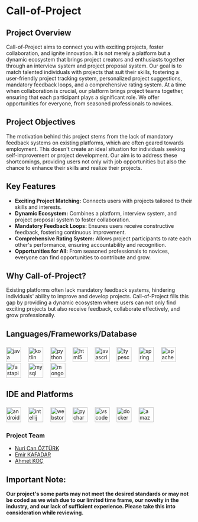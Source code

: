 <h1 align="left">Call-of-Project</h1>

###

## Project Overview

Call-of-Project aims to connect you with exciting projects, foster collaboration, and ignite innovation. It is not merely a platform but a dynamic ecosystem that brings project creators and enthusiasts together through an interview system and project proposal system. Our goal is to match talented individuals with projects that suit their skills, fostering a user-friendly project tracking system, personalized project suggestions, mandatory feedback loops, and a comprehensive rating system. At a time when collaboration is crucial, our platform brings project teams together, ensuring that each participant plays a significant role. We offer opportunities for everyone, from seasoned professionals to novices.

## Project Objectives

The motivation behind this project stems from the lack of mandatory feedback systems on existing platforms, which are often geared towards employment. This doesn't create an ideal situation for individuals seeking self-improvement or project development. Our aim is to address these shortcomings, providing users not only with job opportunities but also the chance to enhance their skills and realize their projects.

## Key Features

- **Exciting Project Matching:** Connects users with projects tailored to their skills and interests.
- **Dynamic Ecosystem:** Combines a platform, interview system, and project proposal system to foster collaboration.
- **Mandatory Feedback Loops:** Ensures users receive constructive feedback, fostering continuous improvement.
- **Comprehensive Rating System:** Allows project participants to rate each other's performance, ensuring accountability and recognition.
- **Opportunities for All:** From seasoned professionals to novices, everyone can find opportunities to contribute and grow.

## Why Call-of-Project?

Existing platforms often lack mandatory feedback systems, hindering individuals' ability to improve and develop projects. Call-of-Project fills this gap by providing a dynamic ecosystem where users can not only find exciting projects but also receive feedback, collaborate effectively, and grow professionally.

<h2 align="left">Languages/Frameworks/Database</h2>

###

<div align="left">
  <img src="https://cdn.jsdelivr.net/gh/devicons/devicon/icons/java/java-original.svg" height="40" alt="java logo"  />
  <img width="12" />
  <img src="https://cdn.jsdelivr.net/gh/devicons/devicon/icons/kotlin/kotlin-original.svg" height="40" alt="kotlin logo"  />
  <img width="12" />
  <img src="https://cdn.jsdelivr.net/gh/devicons/devicon/icons/python/python-original.svg" height="40" alt="python logo"  />
  <img width="12" />
  <img src="https://cdn.jsdelivr.net/gh/devicons/devicon/icons/html5/html5-original.svg" height="40" alt="html5 logo"  />
  <img width="12" />
  <img src="https://cdn.jsdelivr.net/gh/devicons/devicon/icons/javascript/javascript-original.svg" height="40" alt="javascript logo"  />
  <img width="12" />
  <img src="https://cdn.jsdelivr.net/gh/devicons/devicon/icons/typescript/typescript-original.svg" height="40" alt="typescript logo"  />
  <img width="12" />
  <img src="https://cdn.jsdelivr.net/gh/devicons/devicon/icons/spring/spring-original.svg" height="40" alt="spring logo"  />
  <img width="12" />
  <img src="https://cdn.jsdelivr.net/gh/devicons/devicon/icons/apachekafka/apachekafka-original.svg" height="40" alt="apachekafka logo"  />
  <img width="12" />
  <img src="https://cdn.jsdelivr.net/gh/devicons/devicon/icons/fastapi/fastapi-original.svg" height="40" alt="fastapi logo"  />
  <img width="12" />
  <img src="https://cdn.jsdelivr.net/gh/devicons/devicon/icons/mysql/mysql-original.svg" height="40" alt="mysql logo"  />
  <img width="12" />
  <img src="https://cdn.jsdelivr.net/gh/devicons/devicon/icons/mongodb/mongodb-original.svg" height="40" alt="mongodb logo"  />
</div>

###

<h2 align="left">IDE and Platforms</h2>

###

<div align="left">
  <img src="https://cdn.jsdelivr.net/gh/devicons/devicon/icons/androidstudio/androidstudio-original.svg" height="40" alt="androidstudio logo"  />
  <img width="12" />
  <img src="https://cdn.jsdelivr.net/gh/devicons/devicon/icons/intellij/intellij-original.svg" height="40" alt="intellij logo"  />
  <img width="12" />
  <img src="https://cdn.jsdelivr.net/gh/devicons/devicon/icons/webstorm/webstorm-original.svg" height="40" alt="webstorm logo"  />
  <img width="12" />
  <img src="https://cdn.jsdelivr.net/gh/devicons/devicon/icons/pycharm/pycharm-original.svg" height="40" alt="pycharm logo"  />
  <img width="12" />
  <img src="https://cdn.jsdelivr.net/gh/devicons/devicon/icons/vscode/vscode-original.svg" height="40" alt="vscode logo"  />
  <img width="12" />
  <img src="https://cdn.jsdelivr.net/gh/devicons/devicon/icons/docker/docker-original.svg" height="40" alt="docker logo"  />
  <img width="12" />
  <img src="https://cdn.jsdelivr.net/gh/devicons/devicon/icons/amazonwebservices/amazonwebservices-plain-wordmark.svg" height="40" alt="amazonwebservices logo"  />
</div>

###

### Project Team
- [Nuri Can ÖZTÜRK](https://github.com/nuricanozturk01)
- [Emir KAFADAR](https://github.com/EmirKafadar)
- [Ahmet KOÇ](https://github.com/ahmetkoc35)

## Important Note:
__Our project's some parts may not meet the desired standards or may not be coded as we wish due to our limited time frame, our novelty in the industry, and our lack of sufficient experience. Please take this into consideration while reviewing.__
